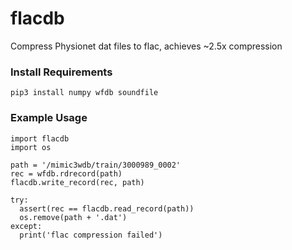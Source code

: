 # flacdb
Compress Physionet dat files to flac, achieves ~2.5x compression

### Install Requirements

```
pip3 install numpy wfdb soundfile
```

### Example Usage

```
import flacdb
import os

path = '/mimic3wdb/train/3000989_0002'
rec = wfdb.rdrecord(path)
flacdb.write_record(rec, path)

try:
  assert(rec == flacdb.read_record(path))
  os.remove(path + '.dat')
except:
  print('flac compression failed')
```
